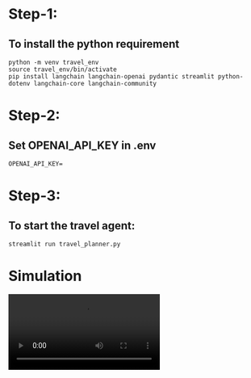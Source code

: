 # Step-1:
## To install the python requirement
```
python -m venv travel_env
source travel_env/bin/activate
pip install langchain langchain-openai pydantic streamlit python-dotenv langchain-core langchain-community
```

# Step-2:
## Set OPENAI_API_KEY in .env
```
OPENAI_API_KEY=
```

# Step-3:
## To start the travel agent:
```
streamlit run travel_planner.py
```

# Simulation
![](streamlit-travel_planner-2025-04-03-17-04-31.webm)
